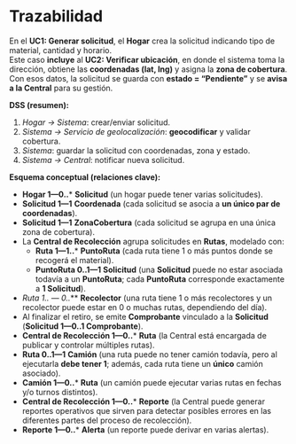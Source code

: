 # Trazabilidad 

En el **UC1: Generar solicitud**, el **Hogar** crea la solicitud indicando tipo de material, cantidad y horario.  
Este caso **incluye** al **UC2: Verificar ubicación**, en donde el sistema toma la dirección, obtiene las **coordenadas (lat, lng)** y asigna la **zona de cobertura**.  
Con esos datos, la solicitud se guarda con **estado = “Pendiente”** y se **avisa a la Central** para su gestión.

**DSS (resumen):**
1) *Hogar → Sistema*: crear/enviar solicitud.  
2) *Sistema → Servicio de geolocalización*: **geocodificar** y validar cobertura.  
3) *Sistema*: guardar la solicitud con coordenadas, zona y estado.  
4) *Sistema → Central*: notificar nueva solicitud.

**Esquema conceptual (relaciones clave):**
- **Hogar 1—0..*** **Solicitud** (un hogar puede tener varias solicitudes).  
- **Solicitud 1—1** **Coordenada** (cada solicitud se asocia a **un único par de coordenadas**).  
- **Solicitud 1—1** **ZonaCobertura** (cada solicitud se agrupa en una única zona de cobertura).  
- La **Central de Recolección** agrupa solicitudes en **Rutas**, modelado con:  
  - **Ruta 1—1..*** **PuntoRuta** (cada ruta tiene 1 o más puntos donde se recogerá el material).  
  - **PuntoRuta 0..1—1** **Solicitud** (una **Solicitud** puede no estar asociada todavía a un **PuntoRuta**; cada **PuntoRuta** corresponde exactamente a **1 Solicitud**).  
- **Ruta 1..* — 0..*** **Recolector** (una ruta tiene 1 o más recolectores y un recolector puede estar en 0 o muchas rutas, dependiendo del día).  
- Al finalizar el retiro, se emite **Comprobante** vinculado a la **Solicitud** (**Solicitud 1—0..1 Comprobante**).  
- **Central de Recolección 1—0..*** **Ruta** (la Central está encargada de publicar y controlar múltiples rutas).  
- **Ruta 0..1—1** **Camión** (una ruta puede no tener camión todavía, pero al ejecutarla **debe tener 1**; además, cada ruta tiene un **único** camión asociado).  
- **Camión 1—0..*** **Ruta** (un camión puede ejecutar varias rutas en fechas y/o turnos distintos).  
- **Central de Recolección 1—0..*** **Reporte** (la Central puede generar reportes operativos que sirven para detectar posibles errores en las diferentes partes del proceso de recolección).  
- **Reporte 1—0..*** **Alerta** (un reporte puede derivar en varias alertas).